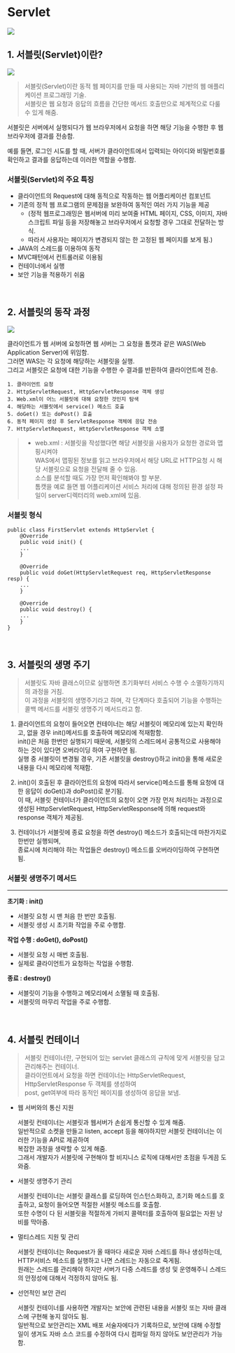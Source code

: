 # Servlet

<img src="https://github.com/myeon0109/06CSSTUDY/blob/6282678d901ac0cc40476f1c723064113e28eee5/image/%EC%84%9C%EB%B8%94%EB%A6%BF.jpeg">

<br>

## 1. 서블릿(Servlet)이란?

<img src="https://github.com/myeon0109/06CSSTUDY/blob/6282678d901ac0cc40476f1c723064113e28eee5/image/images_falling_star3_post_ea1d422a-c7d1-476f-b6b6-cf308320f4ce_%EC%BA%A1%EC%B2%98.png">

> 서블릿(Servlet)이란 동적 웹 페이지를 만들 때 사용되는 자바 기반의 웹 애플리케이션 프로그래밍 기술. <br>
> 서블릿은 웹 요청과 응답의 흐름을 간단한 메서드 호출만으로 체계적으로 다룰 수 있게 해줌.

서블릿은 서버에서 실행되다가 웹 브라우저에서 요청을 하면 해당 기능을 수행한 후 웹 브라우저에 결과를 전송함.

예를 들면, 로그인 시도를 할 때, 서버가 클라이언트에서 입력되는 아이디와 비밀번호를 확인하고 결과를 응답하는데 이러한 역할을 수행함.

### 서블릿(Servlet)의 주요 특징

 * 클라이언트의 Request에 대해 동적으로 작동하는 웹 어플리케이션 컴포넌트
 * 기존의 정적 웹 프로그램의 문제점을 보완하여 동적인 여러 가지 기능을 제공
   - (정적 웹프로그래밍은 웹서버에 미리 보여줄 HTML 페이지, CSS, 이미지, 자바스크립트 파일 등을 저장해놓고 브라우저에서 요청할 경우 그대로 전달하는 방식.
   -  따라서 사용자는 페이지가 변경되지 않는 한 고정된 웹 페이지를 보게 됨.)
 * JAVA의 스레드를 이용하여 동작
 * MVC패턴에서 컨트롤러로 이용됨
 * 컨테이너에서 실행
 * 보안 기능을 적용하기 쉬움



<br>

## 2. 서블릿의 동작 과정

<img src="https://github.com/myeon0109/06CSSTUDY/blob/6282678d901ac0cc40476f1c723064113e28eee5/image/images_falling_star3_post_4fabf50a-d3d7-4391-8eb5-0cb436379d71_image.png">

클라이언트가 웹 서버에 요청하면 웹 서버는 그 요청을 톰캣과 같은 WAS(Web Application Server)에 위임함. <br>
그러면 WAS는 각 요청에 해당하는 서블릿을 실행. <br>
그리고 서블릿은 요청에 대한 기능을 수행한 수 결과를 반환하여 클라이언트에 전송.

```
1. 클라이언트 요청
2. HttpServletRequest, HttpServletResponse 객체 생성
3. Web.xml이 어느 서블릿에 대해 요청한 것인지 탐색
4. 해당하는 서블릿에서 service() 메소드 호출
5. doGet() 또는 doPost() 호출
6. 동적 페이지 생성 후 ServletResponse 객체에 응답 전송
7. HttpServletRequest, HttpServletResponse 객체 소멸
```

> * web.xml : 서블릿을 작성했다면 해당 서블릿을 사용자가 요청한 경로와 맵핑시켜야<br>
>   WAS에서 맵핑된 정보를 읽고 브라우저에서 해당 URL로 HTTP요청 시 해당 서블릿으로 요청을 전달해 줄 수 있음.<br>
>   소스를 분석할 때도 가장 먼저 확인해봐야 할 부분.<br>
>   톰캣을 예로 들면 웹 어플리케이션 서비스 처리에 대해 정의된 환경 설정 파일이 server디렉터리의 web.xml에 있음.


### 서블릿 형식

```
public class FirstServlet extends HttpServlet {
	@Override
    public void init() {
    ...
	}
    
    @Override
    public void doGet(HttpServletRequest req, HttpServletResponse resp) {
    ...
    }
    
    @Override
    public void destroy() {
    ...
    }
}
```

<br>

## 3. 서블릿의 생명 주기

> 서블릿도 자바 클래스이므로 실행하면 초기화부터 서비스 수행 수 소멸하기까지의 과정을 거침. <br>
> 이 과정을 서블릿의 생명주기라고 하며, 각 단계마다 호출되어 기능을 수행하는 콜백 메서드를 서블릿 생명주기 메서드라고 함.

1. 클라이언트의 요청이 들어오면 컨테이너는 해당 서블릿이 메모리에 있는지 확인하고, 없을 경우 init()메서드를 호출하여 메모리에 적재함함.<br>
 init()은 처음 한번만 실행되기 때문에, 서블릿의 스레드에서 공통적으로 사용해야 하는 것이 있다면 오버라이딩 하여 구현하면 됨.<br>
 실행 중 서블릿이 변경될 경우, 기존 서블릿을 destroy()하고 init()을 통해 새로운 내용을 다시 메모리에 적재함.

2. init()이 호출된 후 클라이언트의 요청에 따라서 service()메소드를 통해 요청에 대한 응답이 doGet()과 doPost()로 분기됨.<br>
   이 때, 서블릿 컨테이너가 클라이언트의 요청이 오면 가장 먼저 처리하는 과정으로 생성된 HttpServletRequest, HttpServletResponse에 의해
   request와 response 객체가 제공됨.

3. 컨테이너가 서블릿에 종료 요청을 하면 destroy() 메소드가 호출되는데 마찬가지로 한번만 실행되며,<br>
   종료시에 처리해야 하는 작업들은 destroy() 메소드를 오버라이딩하여 구현하면 됨.


###  서블릿 생명주기 메서드

<hr>

**초기화 : init()**

 - 서블릿 요청 시 맨 처음 한 번만 호출됨.
 - 서블릿 생성 시 초기화 작업을 주로 수행함.

**작업 수행 : doGet(), doPost()**

 - 서블릿 요청 시 매번 호출됨.
 - 실제로 클라이언트가 요청하는 작업을 수행함.

**종료 : destroy()**

 - 서블릿이 기능을 수행하고 메모리에서 소멸될 때 호출됨.
 - 서블릿의 마무리 작업을 주로 수행함.

<br>

## 4. 서블릿 컨테이너

> 서블릿 컨테이너란, 구현되어 있는 servlet 클래스의 규칙에 맞게 서블릿을 담고 관리해주는 컨테이너. <br>
> 클라이언트에서 요청을 하면 컨테이너는 HttpServletRequest, HttpServletResponse 두 객체를 생성하여 <br>
> post, get여부에 따라 동적인 페이지를 생성하여 응답을 보냄.

- 웹 서버와의 통신 지원

  서블릿 컨테이너는 서블릿과 웹서버가 손쉽게 통신할 수 있게 해줌.<br>
  일반적으로 소켓을 만들고 listen, accept 등을 해야하지만 서블릿 컨테이너는 이러한 기능을 API로 제공하여<br>
  복잡한 과정을 생략할 수 있게 해줌.<br>
  그래서 개발자가 서블릿에 구현해야 할 비지니스 로직에 대해서만 초점을 두게끔 도와줌.


- 서블릿 생명주기 관리

  서블릿 컨테이너는 서블릿 클래스를 로딩하여 인스턴스화하고, 초기화 메소드를 호출하고, 요청이 들어오면 적절한 서블릿 메소드를 호출함.<br>
  또한 수명이 다 된 서블릿을 적절하게 가비지 콜렉터를 호출하여 필요없는 자원 낭비를 막아줌.

- 멀티스레드 지원 및 관리

  서블릿 컨테이너는 Request가 올 때마다 새로운 자바 스레드를 하나 생성하는데, HTTP서비스 메소드를 실행하고 나면 스레드는 자동으로 죽게됨.<br>
  원래는 스레드를 관리해야 하지만 서버가 다중 스레드를 생성 및 운영해주니 스레드의 안정성에 대해서 걱정하지 않아도 됨.

- 선언적인 보안 관리

  서블릿 컨테이너를 사용하면 개발자는 보안에 관련된 내용을 서블릿 또는 자바 클래스에 구현해 놓지 않아도 됨.<br>
  일반적으로 보안관리는 XML 배포 서술자에다가 기록하므로, 보안에 대해 수정할 일이 생겨도 자바 소스 코드를 수정하여 다시 컴파일 하지 않아도 보안관리가 가능함.
  















